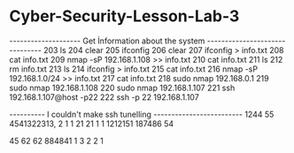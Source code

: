 # Cyber-Security-Lesson-Lab-3
-------------------- Get İnformation about the system -------------------------------
  203  ls
  204  clear
  205  ifconfig
  206  clear
  207  ifconfig > info.txt
  208  cat info.txt
  209  nmap -sP 192.168.1.108 >> info.txt
  210  cat info.txt
  211  ls
  212  rm info.txt
  213  ls
  214  ifconfig > info.txt
  215  cat info.txt
  216  nmap -sP 192.168.1.0/24 >> info.txt
  217  cat info.txt
  218  sudo nmap 192.168.0.1
  219  sudo nmap 192.168.1.108
  220  sudo nmap 192.168.1.107
  221  ssh 192.168.1.107@host -p22
  222  ssh -p 22  192.168.1.107
  
  ---------- I couldn't make ssh tunelling -------------------------
 1244
 55
 4541322313,
 2
 1
 1
 21
 21
 1
 1
 1212151
 187486
 54
 
 45
 62
 62
 884841
 1
 3
 2
 2
1
